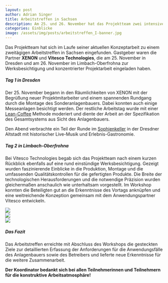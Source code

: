 ```yaml
---
layout: post
author: Adrian Singer
title: Arbeitstreffen in Sachsen
description: Am 25. und 26. November hat das Projektteam zwei intensive Arbeitstreffen absolviert.
categories: Einblicke
image: /assets/img/posts/arbeitstreffen_I-banner.jpg
---
```


Das Projektteam hat sich im Laufe seiner aktuellen Konzeptarbeit zu einem zweitägigen Arbeitstreffen in Sachsen eingefunden.
Gastgeber waren die Partner **XENON** und **Vitesco Technologies**, die am 25. November in Dresden und am 26. November im Limbach-Oberfrohna zur Werksbesichtigung und konzentrierter Projektarbeit eingeladen haben.

##### Tag 1 in Dresden 
Der 25. November begann in den Räumlichkeiten von XENON mit der Begrüßung neuer Projektmitarbeiter und einem spannenden Rundgang durch die Montage des Sonderanlagenbauers. Dabei konnten auch einige Messeanlagen besichtigt werden. Der restliche Arbeitstag wurde mit einer [Lean-Coffee](https://leancoffee.org/) Methode moderiert und diente der Arbeit an der Spezifikation des Gesamtsystems aus Sicht des Anlagenbauers.

Den Abend verbrachte ein Teil der Runde im [Sophienkeller](https://sophienkeller-dresden.de/) in der Dresdner Altstadt mit historischer Live-Musik und Erlebnis-Gastronomie.

##### Tag 2 in Limbach-Oberfrohna 
Bei Vitesco Technologies begab sich das Projektteam nach einem kurzen Rückblick ebenfalls auf eine rund einstündige Werksbesichtigung. Gezeigt wurden faszinierende Einblicke in die Produktion, Montage und die umfassenden Qualitätskontrollen für die gefertigten Produkte. Die Breite der technologischen Herausforderungen und die notwendige Präzision wurden gleichermaßen anschaulich wie unterhaltsam vorgestellt. Im Workshop konnten die Beteiligten gut an die Erkenntnisse des Vortags anknüpfen und eine weitreichende Konzeption gemeinsam mit dem Anwendungspartner Vitesco entwickeln. 

<div class="container">
<div class="carousel carousel-slider center">
    <div class="carousel-item" href="#one!">
        <img src="{{ "/assets/img/posts/arbeitstreffen_I-1.jpg" | relative_url }}">
    </div>
    <div class="carousel-item" href="#two!">
        <img src="{{ "/assets/img/posts/arbeitstreffen_I-2.jpg" | relative_url }}">
    </div>
    <div class="carousel-item" href="#three!">
        <img src="{{ "/assets/img/posts/arbeitstreffen_I-3.jpg" | relative_url }}">
    </div>
</div>
</div>

##### Das Fazit 
Das Arbeitstreffen erreichte mit Abschluss des Workshops die gesteckten Ziele zur detaillierten Erfassung der Anforderungen für die Anwendungsfälle des Anlagenbauers sowie des Betreibers und lieferte neue Erkenntnisse für die weitere Zusammenarbeit.

**Der Koordinator bedankt sich bei allen Teilnehmerinnen und Teilnehmern für die konstruktive Arbeitsatmosphäre! <i class="mdi mdi-emoticon-outline" style="font-size: inherit"></i>**